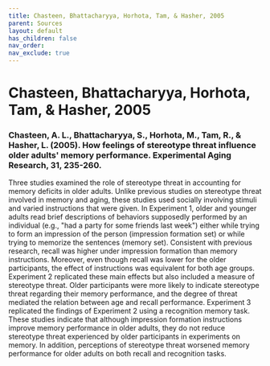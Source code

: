 ```yaml
---
title: Chasteen, Bhattacharyya, Horhota, Tam, & Hasher, 2005
parent: Sources
layout: default
has_children: false
nav_order: 
nav_exclude: true
---
```


# Chasteen, Bhattacharyya, Horhota, Tam, & Hasher, 2005

### Chasteen, A. L., Bhattacharyya, S., Horhota, M., Tam, R., & Hasher, L. (2005). How feelings of stereotype threat influence older adults' memory performance. Experimental Aging Research, 31, 235-260.

Three studies examined the role of stereotype threat in accounting for memory deficits in older adults. Unlike previous studies on stereotype threat involved in memory and aging, these studies used socially involving stimuli and varied instructions that were given. In Experiment 1, older and younger adults read brief descriptions of behaviors supposedly performed by an individual (e.g., "had a party for some friends last week") either while trying to form an impression of the person (impression formation set) or while trying to memorize the sentences (memory set). Consistent with previous research, recall was higher under impression formation than memory instructions. Moreover, even though recall was lower for the older participants, the effect of instructions was equivalent for both age groups. Experiment 2 replicated these main effects but also included a measure of stereotype threat. Older participants were more likely to indicate stereotype threat regarding their memory performance, and the degree of threat mediated the relation between age and recall performance. Experiment 3 replicated the findings of Experiment 2 using a recognition memory task. These studies indicate that although impression formation instructions improve memory performance in older adults, they do not reduce stereotype threat experienced by older participants in experiments on memory. In addition, perceptions of stereotype threat worsened memory performance for older adults on both recall and recognition tasks.

